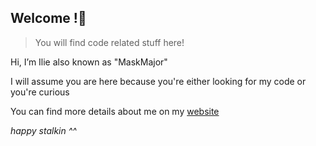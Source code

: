 ## Welcome !👋 
>You will find code related stuff here!
<p>Hi, I’m Ilie also known as "MaskMajor"</p>
<p>I will assume you are here because you're either looking for my code or you're curious</p>
<p>You can find more details about me on my <a href="https://cilie23.github.io/PortofolioPage/">website</a></p>
<p><i>happy stalkin ^^</i></p>







<!---
CIlie23/CIlie23 is a ✨ special ✨ repository because its `README.md` (this file) appears on your GitHub profile.
You can click the Preview link to take a look at your changes.
--->
